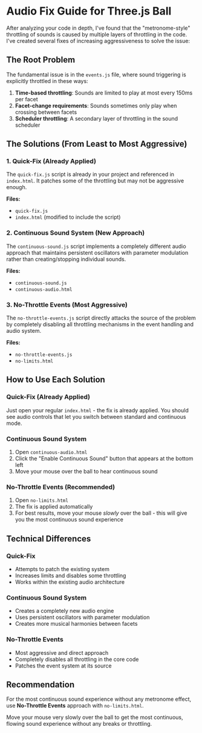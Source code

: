 # Audio Fix Guide for Three.js Ball

After analyzing your code in depth, I've found that the "metronome-style" throttling of sounds is caused by multiple layers of throttling in the code. I've created several fixes of increasing aggressiveness to solve the issue:

## The Root Problem

The fundamental issue is in the `events.js` file, where sound triggering is explicitly throttled in these ways:

1. **Time-based throttling**: Sounds are limited to play at most every 150ms per facet
2. **Facet-change requirements**: Sounds sometimes only play when crossing between facets
3. **Scheduler throttling**: A secondary layer of throttling in the sound scheduler

## The Solutions (From Least to Most Aggressive)

### 1. Quick-Fix (Already Applied)

The `quick-fix.js` script is already in your project and referenced in `index.html`. It patches some of the throttling but may not be aggressive enough.

**Files:**
- `quick-fix.js`
- `index.html` (modified to include the script)

### 2. Continuous Sound System (New Approach)

The `continuous-sound.js` script implements a completely different audio approach that maintains persistent oscillators with parameter modulation rather than creating/stopping individual sounds.

**Files:**
- `continuous-sound.js`
- `continuous-audio.html`

### 3. No-Throttle Events (Most Aggressive)

The `no-throttle-events.js` script directly attacks the source of the problem by completely disabling all throttling mechanisms in the event handling and audio system.

**Files:**
- `no-throttle-events.js`
- `no-limits.html`

## How to Use Each Solution

### Quick-Fix (Already Applied)

Just open your regular `index.html` - the fix is already applied. You should see audio controls that let you switch between standard and continuous mode.

### Continuous Sound System

1. Open `continuous-audio.html`
2. Click the "Enable Continuous Sound" button that appears at the bottom left
3. Move your mouse over the ball to hear continuous sound

### No-Throttle Events (Recommended)

1. Open `no-limits.html`
2. The fix is applied automatically
3. For best results, move your mouse *slowly* over the ball - this will give you the most continuous sound experience

## Technical Differences

### Quick-Fix
- Attempts to patch the existing system
- Increases limits and disables some throttling
- Works within the existing audio architecture

### Continuous Sound System
- Creates a completely new audio engine
- Uses persistent oscillators with parameter modulation
- Creates more musical harmonies between facets

### No-Throttle Events
- Most aggressive and direct approach
- Completely disables all throttling in the core code
- Patches the event system at its source

## Recommendation

For the most continuous sound experience without any metronome effect, use **No-Throttle Events** approach with `no-limits.html`.

Move your mouse very slowly over the ball to get the most continuous, flowing sound experience without any breaks or throttling.
